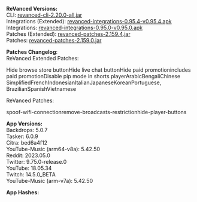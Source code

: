 **ReVanced Versions:**  
CLI: [revanced-cli-2.20.0-all.jar](https://github.com/revanced/revanced-cli/releases/tag/v2.20.0)  
Integrations (Extended): [revanced-integrations-0.95.4-v0.95.4.apk](https://github.com/inotia00/revanced-integrations/releases/tag/v0.95.4)  
Integrations: [revanced-integrations-0.95.0-v0.95.0.apk](https://github.com/revanced/revanced-integrations/releases/tag/v0.95.0)  
Patches (Extended): [revanced-patches-2.159.4.jar](https://github.com/inotia00/revanced-patches/releases/tag/v2.159.4)  
Patches: [revanced-patches-2.159.0.jar](https://github.com/revanced/revanced-patches/releases/tag/v2.159.0)  

**Patches Changelog**:   
ReVanced Extended Patches:  

Hide browse store buttonHide live chat buttonHide paid promotionincludes paid promotionDisable pip mode in shorts playerArabicBengaliChinese SimplifiedFrenchIndonesianItalianJapaneseKoreanPortuguese, BrazilianSpanishVietnamese
  
ReVanced Patches:   

spoof-wifi-connectionremove-broadcasts-restrictionhide-player-buttons
  
**App Versions:**  
Backdrops: 5.0.7  
Tasker: 6.0.9  
Citra: bed6a4f12  
YouTube-Music (arm64-v8a): 5.42.50  
Reddit: 2023.05.0  
Twitter: 9.75.0-release.0  
YouTube: 18.05.34  
Twitch: 14.5.0_BETA  
YouTube-Music (arm-v7a): 5.42.50  

**App Hashes:**  
  
